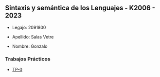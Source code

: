## Sintaxis y semántica de los Lenguajes - K2006 - 2023

- Legajo: 2091800

- Apellido: Salas Vetre

- Nombre: Gonzalo

### Trabajos Prácticos

- [TP-0](./00-CHelloworld/)
